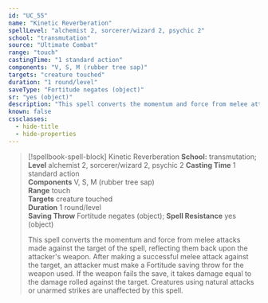 ```yaml
---
id: "UC_55"
name: "Kinetic Reverberation"
spellLevel: "alchemist 2, sorcerer/wizard 2, psychic 2"
school: "transmutation"
source: "Ultimate Combat"
range: "touch"
castingTime: "1 standard action"
components: "V, S, M (rubber tree sap)"
targets: "creature touched"
duration: "1 round/level"
saveType: "Fortitude negates (object)"
sr: "yes (object)"
description: "This spell converts the momentum and force from melee attacks made against the target of the spell, reflecting them back upon the attacker's weapon. After making a successful melee attack against the target, an attacker must make a Fortitude saving throw for the weapon used. If the weapon fails the save, it takes damage equal to the damage rolled against the target. Creatures using natural attacks or unarmed strikes are unaffected by this spell."
known: false
cssclasses:
  - hide-title
  - hide-properties
---
```


> [!spellbook-spell-block] Kinetic Reverberation
> **School:** transmutation; **Level** alchemist 2, sorcerer/wizard 2, psychic 2
> **Casting Time** 1 standard action  
> **Components** V, S, M (rubber tree sap)  
> **Range** touch  
> **Targets** creature touched  
> **Duration** 1 round/level  
> **Saving Throw** Fortitude negates (object); **Spell Resistance** yes (object)
> 
> This spell converts the momentum and force from melee attacks made against the target of the spell, reflecting them back upon the attacker's weapon. After making a successful melee attack against the target, an attacker must make a Fortitude saving throw for the weapon used. If the weapon fails the save, it takes damage equal to the damage rolled against the target. Creatures using natural attacks or unarmed strikes are unaffected by this spell.